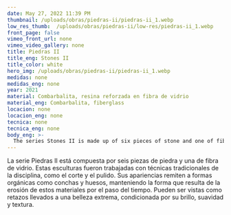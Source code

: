 ```yaml
---
date: May 27, 2022 11:39 PM
thumbnail: /uploads/obras/piedras-ii/piedras-ii_1.webp
low_res_thumb:  /uploads/obras/piedras-ii/low-res/piedras-ii_1.webp
front_page: false
vimeo_front_url: none
vimeo_video_gallery: none
title: Piedras II
title_eng: Stones II
title_color: white
hero_img: /uploads/obras/piedras-ii/piedras-ii_1.webp
medidas: none
medidas_eng: none
year: 2021
material: Combarbalita, resina reforzada en fibra de vidrio
material_eng: Combarbalita, fiberglass
locacion: none
locacion_eng: none
tecnica: none
tecnica_eng: none
body_eng: >-
  The series Stones II is made up of six pieces of stone and one of fiberglass.  These sculptures were elaborated with classic technics of the discipline, like cutting and polishing. Their appearance cross-reference to organic forms, like shells and bones, retaining the form that results from the erosion of these materials with time.  They can be seen as remnants taken to their extreme beauty, conditioned by their shine, softness, and texture.
---
```

La serie Piedras II está compuesta por seis piezas de piedra y una de fibra de vidrio. Estas esculturas fueron trabajadas con técnicas tradicionales de la disciplina, como el corte y el pulido. Sus apariencias remiten a formas orgánicas como conchas y huesos, manteniendo la forma que resulta de la erosión de estos materiales por el paso del tiempo. Pueden ser vistas como retazos llevados a una belleza extrema, condicionada por su brillo, suavidad y textura.